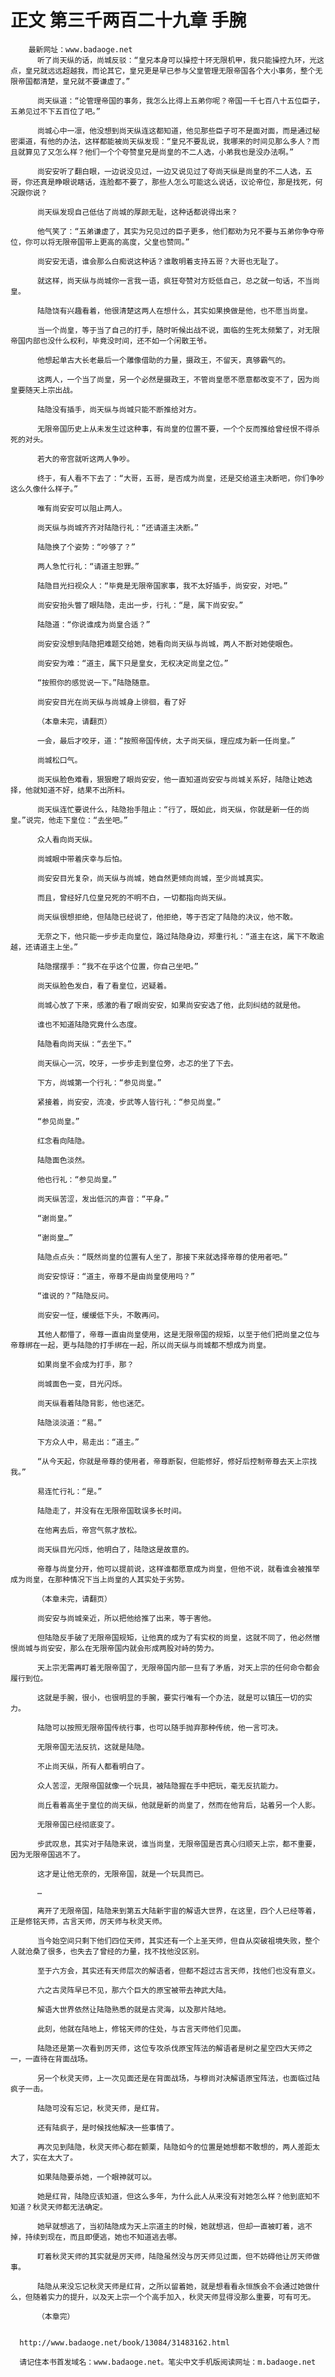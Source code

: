 # 正文 第三千两百二十九章 手腕
        最新网址：www.badaoge.net
          听了尚天纵的话，尚城反驳：“皇兄本身可以操控十环无限机甲，我只能操控九环，光这点，皇兄就远远超越我，而论其它，皇兄更是早已参与父皇管理无限帝国各个大小事务，整个无限帝国都清楚，皇兄就不要谦虚了。”
      
          尚天纵道：“论管理帝国的事务，我怎么比得上五弟你呢？帝国一千七百八十五位臣子，五弟见过不下五百位了吧。”
      
          尚城心中一凛，他没想到尚天纵连这都知道，他见那些臣子可不是面对面，而是通过秘密渠道，有他的办法，这样都能被尚天纵发现：“皇兄不要乱说，我哪来的时间见那么多人？而且就算见了又怎么样？他们一个个夸赞皇兄是尚皇的不二人选，小弟我也是没办法啊。”
      
          尚安安听了翻白眼，一边说没见过，一边又说见过了夸尚天纵是尚皇的不二人选，五哥，你还真是睁眼说瞎话，连脸都不要了，那些人怎么可能这么说话，议论帝位，那是找死，何况跟你说？
      
          尚天纵发现自己低估了尚城的厚颜无耻，这种话都说得出来？
      
          他气笑了：“五弟谦虚了，其实为兄见过的臣子更多，他们都劝为兄不要与五弟你争夺帝位，你可以将无限帝国带上更高的高度，父皇也赞同。”
      
          尚安安无语，谁会那么白痴说这种话？谁敢明着支持五哥？大哥也无耻了。
      
          就这样，尚天纵与尚城你一言我一语，疯狂夸赞对方贬低自己，总之就一句话，不当尚皇。
      
          陆隐饶有兴趣看着，他很清楚这两人在想什么，其实如果换做是他，也不愿当尚皇。
      
          当一个尚皇，等于当了自己的打手，随时听候出战不说，面临的生死太频繁了，对无限帝国内部也没什么权利，毕竟没时间，还不如一个闲散王爷。
      
          他想起单古大长老最后一个雕像借助的力量，摄政王，不留天，真够霸气的。
      
          这两人，一个当了尚皇，另一个必然是摄政王，不管尚皇愿不愿意都改变不了，因为尚皇要随天上宗出战。
      
          陆隐没有插手，尚天纵与尚城只能不断推给对方。
      
          无限帝国历史上从未发生过这种事，有尚皇的位置不要，一个个反而推给曾经恨不得杀死的对头。
      
          若大的帝宫就听这两人争吵。
      
          终于，有人看不下去了：“大哥，五哥，是否成为尚皇，还是交给道主决断吧，你们争吵这么久像什么样子。”
      
          唯有尚安安可以阻止两人。
      
          尚天纵与尚城齐齐对陆隐行礼：“还请道主决断。”
      
          陆隐换了个姿势：“吵够了？”
      
          两人急忙行礼：“请道主恕罪。”
      
          陆隐目光扫视众人：“毕竟是无限帝国家事，我不太好插手，尚安安，对吧。”
      
          尚安安抬头瞥了眼陆隐，走出一步，行礼：“是，属下尚安安。”
      
          陆隐道：“你说谁成为尚皇合适？”
      
          尚安安没想到陆隐把难题交给她，她看向尚天纵与尚城，两人不断对她使眼色。
      
          尚安安为难：“道主，属下只是皇女，无权决定尚皇之位。”
      
          “按照你的感觉说一下。”陆隐随意。
      
          尚安安目光在尚天纵与尚城身上徘徊，看了好
      
          （本章未完，请翻页）
      
          一会，最后才咬牙，道：“按照帝国传统，太子尚天纵，理应成为新一任尚皇。”
      
          尚城松口气。
      
          尚天纵脸色难看，狠狠瞪了眼尚安安，他一直知道尚安安与尚城关系好，陆隐让她选择，他就知道不好，结果不出所料。
      
          尚天纵连忙要说什么，陆隐抬手阻止：“行了，既如此，尚天纵，你就是新一任的尚皇。”说完，他走下皇位：“去坐吧。”
      
          众人看向尚天纵。
      
          尚城眼中带着庆幸与后怕。
      
          尚安安目光复杂，尚天纵与尚城，她自然更倾向尚城，至少尚城真实。
      
          而且，曾经好几位皇兄死的不明不白，一切都指向尚天纵。
      
          尚天纵很想拒绝，但陆隐已经说了，他拒绝，等于否定了陆隐的决议，他不敢。
      
          无奈之下，他只能一步步走向皇位，路过陆隐身边，郑重行礼：“道主在这，属下不敢逾越，还请道主上坐。”
      
          陆隐摆摆手：“我不在乎这个位置，你自己坐吧。”
      
          尚天纵脸色发白，看了看皇位，迟疑着。
      
          尚城心放了下来，感激的看了眼尚安安，如果尚安安选了他，此刻纠结的就是他。
      
          谁也不知道陆隐究竟什么态度。
      
          陆隐看向尚天纵：“去坐下。”
      
          尚天纵心一沉，咬牙，一步步走到皇位旁，忐忑的坐了下去。
      
          下方，尚城第一个行礼：“参见尚皇。”
      
          紧接着，尚安安，流凌，步武等人皆行礼：“参见尚皇。”
      
          “参见尚皇。”
      
          红念看向陆隐。
      
          陆隐面色淡然。
      
          他也行礼：“参见尚皇。”
      
          尚天纵苦涩，发出低沉的声音：“平身。”
      
          “谢尚皇。”
      
          “谢尚皇…”
      
          陆隐点点头：“既然尚皇的位置有人坐了，那接下来就选择帝尊的使用者吧。”
      
          尚安安惊讶：“道主，帝尊不是由尚皇使用吗？”
      
          “谁说的？”陆隐反问。
      
          尚安安一怔，缓缓低下头，不敢再问。
      
          其他人都懵了，帝尊一直由尚皇使用，这是无限帝国的规矩，以至于他们把尚皇之位与帝尊绑在一起，更与陆隐的打手绑在一起，所以尚天纵与尚城都不想成为尚皇。
      
          如果尚皇不会成为打手，那？
      
          尚城面色一变，目光闪烁。
      
          尚天纵看着陆隐背影，他也迷茫。
      
          陆隐淡淡道：“易。”
      
          下方众人中，易走出：“道主。”
      
          “从今天起，你就是帝尊的使用者，帝尊断裂，但能修好，修好后控制帝尊去天上宗找我。”
      
          易连忙行礼：“是。”
      
          陆隐走了，并没有在无限帝国耽误多长时间。
      
          在他离去后，帝宫气氛才放松。
      
          尚天纵目光闪烁，他明白了，陆隐这是故意的。
      
          帝尊与尚皇分开，他可以提前说，这样谁都愿意成为尚皇，但他不说，就看谁会被推举成为尚皇，在那种情况下当上尚皇的人其实处于劣势。
      
          （本章未完，请翻页）
      
          尚安安与尚城亲近，所以把他给推了出来，等于害他。
      
          但陆隐反手破了无限帝国规矩，让他真的成为了有实权的尚皇，这就不同了，他必然憎恨尚城与尚安安，那么在无限帝国内就会形成两股对峙的势力。
      
          天上宗无需再盯着无限帝国了，无限帝国内部一旦有了矛盾，对天上宗的任何命令都会履行到位。
      
          这就是手腕，很小，也很明显的手腕，要实行唯有一个办法，就是可以镇压一切的实力。
      
          陆隐可以按照无限帝国传统行事，也可以随手抛弃那种传统，他一言可决。
      
          无限帝国无法反抗，这就是陆隐。
      
          不止尚天纵，所有人都看明白了。
      
          众人苦涩，无限帝国就像一个玩具，被陆隐握在手中把玩，毫无反抗能力。
      
          尚丘看着高坐于皇位的尚天纵，他就是新的尚皇了，然而在他背后，站着另一个人影。
      
          无限帝国已经彻底变了。
      
          步武叹息，其实对于陆隐来说，谁当尚皇，无限帝国是否真心归顺天上宗，都不重要，因为无限帝国逃不了。
      
          这才是让他无奈的，无限帝国，就是一个玩具而已。
      
          …
      
          离开了无限帝国，陆隐来到第五大陆新宇宙的解语大世界，在这里，四个人已经等着，正是修铭天师，古言天师，厉天师与秋灵天师。
      
          当今始空间只剩下他们四位天师，其实还有一个上圣天师，但自从突破祖境失败，整个人就沧桑了很多，也失去了曾经的力量，找不找他没区别。
      
          至于六方会，其实还有天师层次的解语者，但都不超过古言天师，找他们也没有意义。
      
          六之古灵阵早已不见，那六个巨大的原宝被带去神武大陆。
      
          解语大世界依然让陆隐熟悉的就是古灵海，以及那片陆地。
      
          此刻，他就在陆地上，修铭天师的住处，与古言天师他们见面。
      
          陆隐还是第一次看到厉天师，这位专攻杀伐原宝阵法的解语者是树之星空四大天师之一，一直待在背面战场。
      
          另一个秋灵天师，上一次见面还是在背面战场，与穆尚对决解语原宝阵法，也面临过陆疯子一击。
      
          陆隐可没有忘记，秋灵天师，是红背。
      
          还有陆疯子，是时候找他解决一些事情了。
      
          再次见到陆隐，秋灵天师心都在颤栗，陆隐如今的位置是她想都不敢想的，两人差距太大了，实在太大了。
      
          如果陆隐要杀她，一个眼神就可以。
      
          她是红背，陆隐应该知道，但这么多年，为什么此人从来没有对她怎么样？他到底知不知道？秋灵天师都无法确定。
      
          她早就想逃了，当初陆隐成为天上宗道主的时候，她就想逃，但却一直被盯着，逃不掉，持续到现在，而且即便逃，她也不知道逃去哪。
      
          盯着秋灵天师的其实就是厉天师，陆隐虽然没与厉天师见过面，但不妨碍他让厉天师做事。
      
          陆隐从来没忘记秋灵天师是红背，之所以留着她，就是想看看永恒族会不会通过她做什么，但随着实力的提升，以及天上宗一个个高手加入，秋灵天师显得没那么重要，可有可无。
      
          （本章完）
      
      
      http://www.badaoge.net/book/13084/31483162.html
      
      请记住本书首发域名：www.badaoge.net。笔尖中文手机版阅读网址：m.badaoge.net